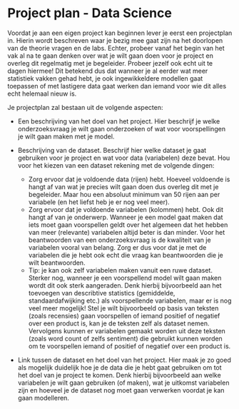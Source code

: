 # Project plan - Data Science

Voordat je aan een eigen project kan beginnen lever je eerst een projectplan in. Hierin wordt beschreven waar je bezig mee gaat zijn na het doorlopen van de theorie vragen en de labs. Echter, probeer vanaf het begin van het vak al na te gaan denken over wat je wilt gaan doen voor je project en overleg dit regelmatig met je begeleider. Probeer jezelf ook echt uit te dagen hiermee! Dit betekend dus dat wanneer je al eerder wat meer statistiek vakken gehad hebt, je ook ingewikkeldere modellen gaat toepassen of met lastigere data gaat werken dan iemand voor wie dit alles echt helemaal nieuw is. 

Je projectplan zal bestaan uit de volgende aspecten:

* Een beschrijving van het doel van het project. Hier beschrijf je welke onderzoeksvraag je wilt gaan onderzoeken of wat voor voorspellingen je wilt gaan maken met je model.

* Beschrijving van de dataset. Beschrijf hier welke dataset je gaat gebruiken voor je project en wat voor data (variabelen) deze bevat. Hou voor het kiezen van een dataset rekening met de volgende dingen:
    * Zorg ervoor dat je voldoende data (rijen) hebt. Hoeveel voldoende is hangt af van wat je precies wilt gaan doen dus overleg dit met je begeleider. Maar hou een absoluut minimum van 50 rijen aan per variabele (en het liefst heb je er nog veel meer).
    * Zorg ervoor dat je voldoende variabelen (kolommen) hebt. Ook dit hangt af van je onderwerp. Wanneer je een model gaat maken dat iets moet gaan voorspellen geldt over het algemeen dat het hebben van meer (relevante) variabelen altijd beter is dan minder. Voor het beantwoorden van een onderzoeksvraag is de kwaliteit van je variabelen vooral van belang. Zorg er dus voor dat je met de variabelen die je hebt ook echt die vraag kan beantwoorden die je wilt beantwoorden.
    * Tip: je kan ook zelf variabelen maken vanuit een ruwe dataset. Sterker nog, wanneer je een voorspellend model wilt gaan maken wordt dit ook sterk aangeraden. Denk hierbij bijvoorbeeld aan het toevoegen van describtive statistics (gemiddelde, standaardafwijking etc.) als voorspellende variabelen, maar er is nog veel meer mogelijk! Stel je wilt bijvoorbeeld op basis van teksten (zoals recensies) gaan voorspellen of iemand positief of negatief over een product is, kan je de teksten zelf als dataset nemen. Vervolgens kunnen er variabelen gemaakt worden uit deze teksten (zoals word count of zelfs sentiment) die gebruikt kunnen worden om te voorspellen iemand of positief of negatief over een product is.

* Link tussen de dataset en het doel van het project. Hier maak je zo goed als mogelijk duidelijk hoe je de data die je hebt gaat gebruiken om tot het doel van je project te komen. Denk hierbij bijvoorbeeld aan welke variabelen je wilt gaan gebruiken (of maken), wat je uitkomst variabelen zijn en hoeveel je de dataset nog moet gaan verwerken voordat je kan gaan modelleren. 